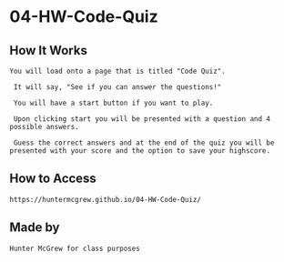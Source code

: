 # 04-HW-Code-Quiz

## How It Works

```
You will load onto a page that is titled "Code Quiz".

 It will say, "See if you can answer the questions!"

 You will have a start button if you want to play. 

 Upon clicking start you will be presented with a question and 4 possible answers. 

 Guess the correct answers and at the end of the quiz you will be presented with your score and the option to save your highscore.
```

## How to Access 

```
https://huntermcgrew.github.io/04-HW-Code-Quiz/
```

## Made by
```
Hunter McGrew for class purposes
```